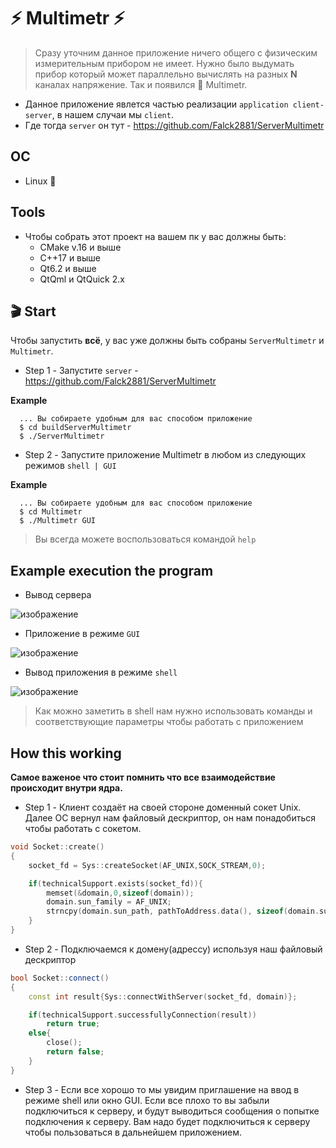 # :zap: Multimetr :zap: 

> Сразу уточним данное приложение ничего общего с физическим измерительным прибором не имеет.
> Нужно было выдумать прибор который может параллельно вычислять на разных **N** каналах напряжение. Так и появился :stars: Multimetr.

- Данное приложение явлется частью реализации `application client-server`, в нашем случаи мы `client`.
- Где тогда `server` он тут - https://github.com/Falck2881/ServerMultimetr

## OC

- Linux :penguin:

## Tools
- Чтобы собрать этот проект на вашем пк у вас должны быть:
  - CMake v.16 и выше
  - С++17 и выше
  - Qt6.2 и выше
  - QtQml и QtQuick 2.x  

## :clapper: Start 

Чтобы запустить **всё**, у вас уже должны быть собраны `ServerMultimetr` и `Multimetr`.

* Step 1 - Запустите `server` - https://github.com/Falck2881/ServerMultimetr

**Example**
```
  ... Вы собираете удобным для вас способом приложение 
  $ cd buildServerMultimetr
  $ ./ServerMultimetr
```

* Step 2 - Запустите приложение Multimetr в любом из следующих режимов `shell | GUI`
 
**Example**
```
  ... Вы собираете удобным для вас способом приложение 
  $ cd Multimetr
  $ ./Multimetr GUI
```
> Вы всегда можете воспользоваться командой `help`

## Example execution the program ##

* Вывод сервера 

![изображение](https://github.com/Falck2881/Multimetr/assets/100667839/a9ac9e40-ca00-4acb-980c-246831c15b52)

* Приложение в режиме `GUI` 

![изображение](https://github.com/Falck2881/Multimetr/assets/100667839/7d0a9e1e-31d6-4360-b412-76e45429ea0c)

* Вывод приложения в режиме `shell` 

![изображение](https://github.com/Falck2881/Multimetr/assets/100667839/eccdd233-813a-4d10-9a03-b34bff388ad9)

> Как можно заметить в shell нам нужно использовать команды и соответствующие параметры чтобы работать с приложением 

## How this working ##

**Самое важеное что стоит помнить что все взаимодействие происходит внутри ядра.**

* Step 1 - Клиент создаёт на своей стороне доменный сокет Unix. Далее ОС вернул нам 
  файловый дескриптор, он нам понадобиться чтобы работать с сокетом. 
```C++
void Socket::create()
{
    socket_fd = Sys::createSocket(AF_UNIX,SOCK_STREAM,0);

    if(technicalSupport.exists(socket_fd)){
        memset(&domain,0,sizeof(domain));
        domain.sun_family = AF_UNIX;
        strncpy(domain.sun_path, pathToAddress.data(), sizeof(domain.sun_path) - 1);
    }
}
```
* Step 2 - Подключаемся к домену(адрессу) используя наш файловый дескриптор 
```C++
bool Socket::connect()
{
    const int result{Sys::connectWithServer(socket_fd, domain)};

    if(technicalSupport.successfullyConnection(result))
        return true;
    else{
        close();
        return false;
    }
}
```
* Step 3 - Если все хорошо то мы увидим приглашение на ввод в режиме shell или окно GUI.
  Если все плохо то вы забыли подключиться к серверу, и будут выводиться сообщения о попытке подключения к серверу.
  Вам надо будет подключиться к серверу чтобы пользоваться в дальнейшем приложением. 
